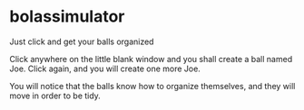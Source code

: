 # bolassimulator
Just click and get your balls organized


Click anywhere on the little blank window and you shall create a ball named Joe. Click again, and you will create one more Joe.

You will notice that the balls know how to organize themselves, and they will move in order to be tidy.
